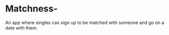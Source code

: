 # Matchness-
An app where singles can sign up to be matched with someone and go on a date with them. 
